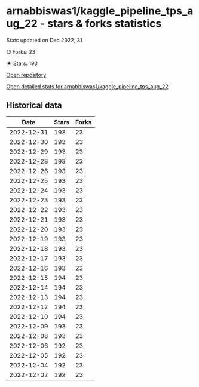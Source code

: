 # arnabbiswas1/kaggle_pipeline_tps_aug_22 - stars & forks statistics

Stats updated on Dec 2022, 31

☋ Forks: 23

★ Stars: 193

[Open repository](https://github.com/arnabbiswas1/kaggle_pipeline_tps_aug_22)

[Open detailed stats for arnabbiswas1/kaggle_pipeline_tps_aug_22](https://reviewgithub.com/rep/arnabbiswas1/kaggle_pipeline_tps_aug_22)

## Historical data
| Date | Stars | Forks |
|------|-------|-------|
| 2022-12-31 | 193 | 23 | 
| 2022-12-30 | 193 | 23 | 
| 2022-12-29 | 193 | 23 | 
| 2022-12-28 | 193 | 23 | 
| 2022-12-26 | 193 | 23 | 
| 2022-12-25 | 193 | 23 | 
| 2022-12-24 | 193 | 23 | 
| 2022-12-23 | 193 | 23 | 
| 2022-12-22 | 193 | 23 | 
| 2022-12-21 | 193 | 23 | 
| 2022-12-20 | 193 | 23 | 
| 2022-12-19 | 193 | 23 | 
| 2022-12-18 | 193 | 23 | 
| 2022-12-17 | 193 | 23 | 
| 2022-12-16 | 193 | 23 | 
| 2022-12-15 | 194 | 23 | 
| 2022-12-14 | 194 | 23 | 
| 2022-12-13 | 194 | 23 | 
| 2022-12-12 | 194 | 23 | 
| 2022-12-10 | 194 | 23 | 
| 2022-12-09 | 193 | 23 | 
| 2022-12-08 | 193 | 23 | 
| 2022-12-06 | 192 | 23 | 
| 2022-12-05 | 192 | 23 | 
| 2022-12-04 | 192 | 23 | 
| 2022-12-02 | 192 | 23 | 

